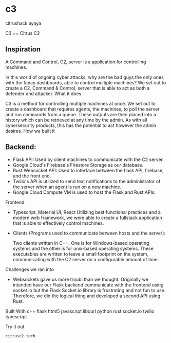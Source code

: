 # c3
citrushack ayaya

C3 == Citrus C2


## Inspiration

A Command and Control, C2, server is a application for controlling machines.

In this world of ongoing cyber attacks, why are the bad guys the only ones with the fancy dashboards, able to control multiple machines? We set out to create a C2, Command & Control, server that is able to act as both a defender and attacker.
What it does

C3 is a method for controlling multiple machines at once. We set out to create a dashboard that requires agents, the machines, to poll the server and run commands from a queue. These outputs are then placed into a history which can be retrieved at any time by the admin. As with all cybersecurity products, this has the potential to act however the admin desires.
How we built it

## Backend:

- Flask API: Used by client machines to communicate with the C2 server.
- Google Cloud's Firebase's Firestore Storage as our database.
- Rust Websocket API: Used to interface between the flask API, firebase, and the front end.
- Twilio's API is utilized to send text notifications to the administrator of the server when an agent is run on a new machine.
- Google Cloud Compute VM is used to host the Flask and Rust APIs.

Frontend:
- Typescript, Material UI, React Utilizing best functional practices and a modern web framework, we were able to create a fullstack application that is able to effectively control machines.
- Clients (Programs used to communicate between hosts and the server):

  Two clients written in C++. One is for Windows-based operating systems and the other is for unix-based operating systems. These executables are written to leave a small footprint on the system, communicating with the C2 server on a configurable amount of time.

Challenges we ran into

- Websockets gave us more troubl than we thought. Originally we intended have our Flask backend communicate with the frontend using socket.io but the Flask Socket.io library is frustrating and not fun to use. Therefore, we did the logical thing and developed a second API using Rust.

Built With
    c++
    flask
    html5
    javascript
    libcurl
    python
    rust
    socket.io
    twilio
    typescript

Try it out

    citrusc2.tech
